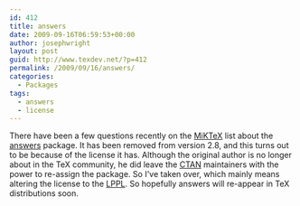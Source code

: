 ```yaml
---
id: 412
title: answers
date: 2009-09-16T06:59:53+00:00
author: josephwright
layout: post
guid: http://www.texdev.net/?p=412
permalink: /2009/09/16/answers/
categories:
  - Packages
tags:
  - answers
  - license
---
```

There have been a few questions recently on the <a title="MiKTeX Project Page" href="http://www.miktex.org/">MiKTeX</a> list about the <a title="Production of solution sheets in LaTeX2e" href="http://ctan.org/pkg/answers">answers</a> package. It has been removed from version 2.8, and this turns out to be because of the license it has. Although the original author is no longer about in the TeX community, he did leave the <a title="The Comprehensive TeX Archive Network" href="http://www.ctan.org/">CTAN</a> maintainers with the power to re-assign the package. So I've taken over, which mainly means altering the license to the <a title="The LaTeX project public license" href="http://www.latex-project.org/lppl/">LPPL</a>. So hopefully answers will re-appear in TeX distributions soon.